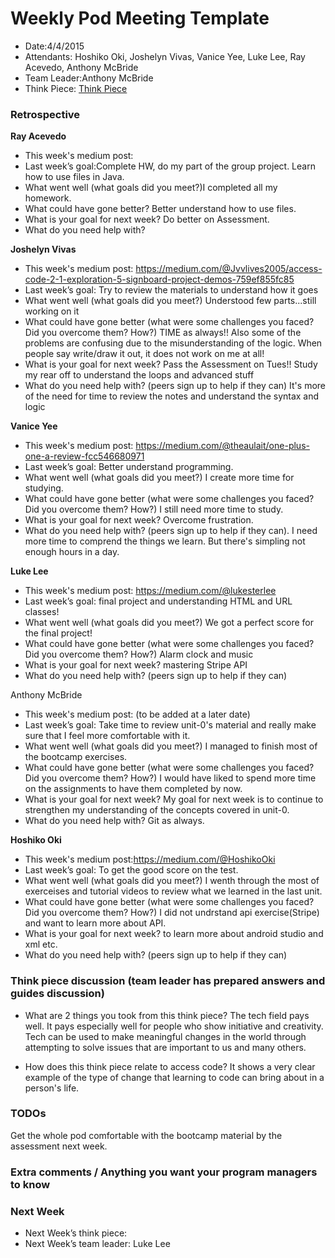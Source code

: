 
# Weekly Pod Meeting Template

* Date:4/4/2015
* Attendants: Hoshiko Oki, Joshelyn Vivas, Vanice Yee, Luke Lee, Ray Acevedo, Anthony McBride
* Team Leader:Anthony McBride 
* Think Piece:  [Think Piece](<http://qz.com/382041/the-uss-most-marginalized-are-disrupting-power-structures-by-learning-how-to-code/>)

### Retrospective

**Ray Acevedo**

* This week's medium post:
* Last week’s goal:Complete HW, do my part of the group project.  Learn how to use files in Java.
* What went well (what goals did you meet?)I completed all my homework.
* What could have gone better? Better understand how to use files.
* What is your goal for next week? Do better on Assessment.
* What do you need help with? 

**Joshelyn Vivas**

* This week's medium post: https://medium.com/@Jvvlives2005/access-code-2-1-exploration-5-signboard-project-demos-759ef855fc85
* Last week’s goal: Try to review the materials to understand how it goes
* What went well (what goals did you meet?) Understood few parts...still working on it
* What could have gone better (what were some challenges you faced? Did you overcome them? How?)   TIME as always!! Also some of the problems are confusing due to the misunderstanding of the logic. When people say write/draw it out, it does not work on me at all! 
* What is your goal for next week? Pass the Assessment on Tues!! Study my rear off to understand the loops and advanced stuff 
* What do you need help with? (peers sign up to help if they can) It's more of the need for time to review the notes and understand the syntax and logic

**Vanice Yee**

* This week's medium post: https://medium.com/@theaulait/one-plus-one-a-review-fcc546680971
* Last week’s goal: Better understand programming.
* What went well (what goals did you meet?) I create more time for studying. 
* What could have gone better (what were some challenges you faced? Did you overcome them? How?) I still need more time to     study.
* What is your goal for next week? Overcome frustration. 
* What do you need help with? (peers sign up to help if they can). I need more time to comprend the things we learn. But there's simpling not enough hours in a day. 

**Luke Lee**

* This week's medium post: https://medium.com/@lukesterlee
* Last week’s goal: final project and understanding HTML and URL classes!
* What went well (what goals did you meet?) We got a perfect score for the final project!
* What could have gone better (what were some challenges you faced? Did you overcome them? How?) Alarm clock and music
* What is your goal for next week? mastering Stripe API
* What do you need help with? (peers sign up to help if they can)

Anthony McBride

* This week's medium post: (to be added at a later date)
* Last week’s goal: Take time to review unit-0's material and really make sure that I feel more comfortable with it.
* What went well (what goals did you meet?) I managed to finish most of the bootcamp exercises.
* What could have gone better (what were some challenges you faced? Did you overcome them? How?) I would have liked to spend more time on the assignments to have them completed by now.
* What is your goal for next week? My goal for next week is to continue to strengthen my understanding of the concepts covered in unit-0.
* What do you need help with? Git as always.

**Hoshiko Oki**

* This week's medium post:https://medium.com/@HoshikoOki
* Last week’s goal: To get the good score on the test.
* What went well (what goals did you meet?) I wenth through the most of exerceises and tutorial videos to review what we learned in the last unit.
* What could have gone better (what were some challenges you faced? Did you overcome them? How?)  I did not undrstand api exercise(Stripe) and want to learn more about API. 
* What is your goal for next week? to learn more about android studio and xml etc.
* What do you need help with? (peers sign up to help if they can)

### Think piece discussion (team leader has prepared answers and guides discussion)

* What are 2 things you took from this think piece?
The tech field pays well. It pays especially well for people who show initiative and creativity.
Tech can be used to make meaningful changes in the world through attempting to solve issues that are important to us and many others.

* How does this think piece relate to access code?
It shows a very clear example of the type of change that learning to code can bring about in a person's life.

### TODOs

Get the whole pod comfortable with the bootcamp material by the assessment next week.

### Extra comments / Anything you want your program managers to know

### Next Week

* Next Week’s think piece:
* Next Week’s team leader: Luke Lee

